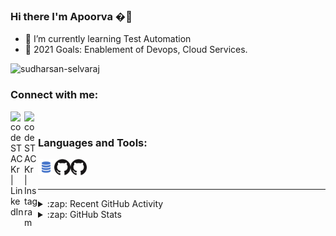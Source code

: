 ### Hi there I'm Apoorva �👋

<!--
**apoorvarachuri/apoorvarachuri** is a ✨ _special_ ✨ repository because its `README.md` (this file) appears on your GitHub profile.

Here are some ideas to get you started:

- 🔭 I’m currently working on ...
- 🌱 I’m currently learning ...
- 👯 I’m looking to collaborate on ...
- 🤔 I’m looking for help with ...
- 💬 Ask me about ...
- 📫 How to reach me: ...
- 😄 Pronouns: ...
- ⚡ Fun fact: ...
-->

- 🌱 I’m currently learning Test Automation
- 🥅 2021 Goals: Enablement of Devops, Cloud Services.



<p align="left"> <img src="https://komarev.com/ghpvc/?username=apoorvarachuri&label=Profile%20views&color=0e75b6&style=flat" alt="sudharsan-selvaraj" /> </p>  

### Connect with me:

[<img align="left" alt="codeSTACKr | LinkedIn" width="22px" src="https://cdn.jsdelivr.net/npm/simple-icons@v3/icons/linkedin.svg" />][linkedin]
[<img align="left" alt="codeSTACKr | Instagram" width="22px" src="https://cdn.jsdelivr.net/npm/simple-icons@v3/icons/instagram.svg" />][instagram]

<br />

### Languages and Tools:

<img align="left" alt="SQL" width="26px" src="https://raw.githubusercontent.com/github/explore/80688e429a7d4ef2fca1e82350fe8e3517d3494d/topics/sql/sql.png" />
<img align="left" alt="GitHub" width="26px" src="https://raw.githubusercontent.com/github/explore/78df643247d429f6cc873026c0622819ad797942/topics/github/github.png" />
<img align="left" alt="GitHub" width="26px" src="https://raw.githubusercontent.com/github/explore/78df643247d429f6cc873026c0622819ad797942/topics/github/github.png" />

<br />
<br />

---



<details>
  <summary>:zap: Recent GitHub Activity</summary>
 
<!--START_SECTION:activity-->

<!--END_SECTION:activity-->

</details>

<details>
  <summary>:zap: GitHub Stats</summary>

 
  <img align="left" alt="apoorvarachuri's GitHub Stats"
       src="https://github-readme-stats.vercel.app/api?username=apoorvarachuri&show_icons=true&hide_border=true&include_all_commits=true&theme=material-palenight"     />
 <img align="center" alt="apoorvarachuri's GitHub Stats"
      src="https://github-readme-stats.vercel.app/api/top-langs?username=apoorvarachuri&show_icons=true&hide_border=true&layout=compact&theme=material-palenight"  
  />
 
 
 
</details>




[linkedin]: https://www.linkedin.com/in/apoorva-rachuri-87089816/
[instagram]: https://www.instagram.com/apoorva_rachuri/?hl=en
